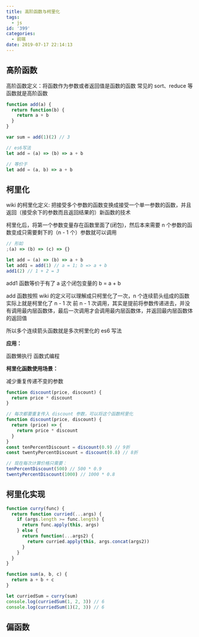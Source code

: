 ```yaml
---
title: 高阶函数与柯里化
tags:
  - js
id: '399'
categories:
  - 前端
date: 2019-07-17 22:14:13
---
```


## 高阶函数

高阶函数定义：将函数作为参数或者返回值是函数的函数
常见的 sort、reduce 等函数就是高阶函数

```js
function add(a) {
  return function(b) {
    return a + b
  }
}

var sum = add(1)(2) // 3

// es6写法
let add = (a) => (b) => a + b

// 等价于
let add = (a, b) => a + b
```

## 柯里化

wiki 的柯里化定义: 把接受多个参数的函数变换成接受一个单一参数的函数，并且返回（接受余下的参数而且返回结果的）新函数的技术

柯里化后，将第一个参数变量存在函数里面了(闭包)，然后本来需要 n 个参数的函数变成只需要剩下的（n - 1 个）参数就可以调用

```js
// 形如
;(a) => (b) => (c) => {}

let add = (a) => (b) => a + b
let add1 = add(1) // a = 1; b => a + b
add1(2) // 1 + 2 = 3
```

add1 函数等价于有了 a 这个闭包变量的 b = a + b

add 函数按照 wiki 的定义可以理解成只柯里化了一次，n 个连续箭头组成的函数实际上就是柯里化了 n - 1 次
前 n - 1 次调用，其实是提前将参数传递进去，并没有调用最内层函数体，最后一次调用才会调用最内层函数体，并返回最内层函数体的返回值

所以多个连续箭头函数就是多次柯里化的 es6 写法

**应用：**

函数懒执行
函数式编程

**柯里化函数使用场景：**

减少重复传递不变的参数

```js
function discount(price, discount) {
  return price * discount
}

// 每次都要重复传入 discount 参数，可以将这个函数柯里化
function discount(price, discount) {
  return (price) => {
    return price * discount
  }
}
const tenPercentDiscount = discount(0.9) // 9折
const twentyPercentDiscount = discount(0.8) // 8折

// 现在每次计算价格只需要：
tenPercentDiscount(500) // 500 * 0.9
twentyPercentDiscount(1000) // 1000 * 0.8
```

## 柯里化实现

```js
function curry(func) {
  return function curried(...args) {
    if (args.length >= func.length) {
      return func.apply(this, args)
    } else {
      return function(...args2) {
        return curried.apply(this, args.concat(args2))
      }
    }
  }
}

function sum(a, b, c) {
  return a + b + c
}

let curriedSum = curry(sum)
console.log(curriedSum(1, 2, 3)) // 6
console.log(curriedSum(1)(2, 3)) // 6
```

## 偏函数
